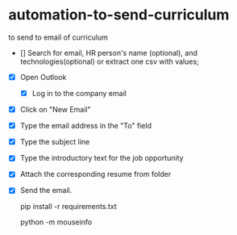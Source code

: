 # automation-to-send-curriculum
to send to email of curriculum

- []  Search for email, HR person's name (optional), and technologies(optional) or extract one csv with values;
- [x]  Open Outlook
    - [x]  Log in to the company email
- [x]  Click on "New Email"
- [x]  Type the email address in the "To" field
- [x]  Type the subject line
- [x]  Type the introductory text for the job opportunity
- [x]  Attach the corresponding resume from folder
- [x]  Send the email.

    pip install -r requirements.txt

    python -m mouseinfo
